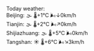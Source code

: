 Today weather:  
Beijing: 🌫  🌡️+1°C 🌬️↓0km/h  
Tianjin: 🌫  🌡️+2°C 🌬️↗0km/h  
Shijiazhuang: 🌫  🌡️+5°C 🌬️0km/h  
Tangshan: ☀️ 🌡️+6°C 🌬️↘3km/h  
